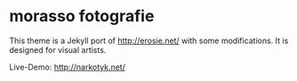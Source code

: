 # morasso fotografie

This theme is a Jekyll port of http://erosie.net/ with some modifications. It is designed for visual artists.

Live-Demo: http://narkotyk.net/
